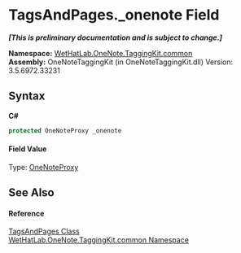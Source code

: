 # TagsAndPages._onenote Field
 _**\[This is preliminary documentation and is subject to change.\]**_

**Namespace:**&nbsp;<a href="bcdbab9c-63d1-48a4-6937-af53fb8d9a55">WetHatLab.OneNote.TaggingKit.common</a><br />**Assembly:**&nbsp;OneNoteTaggingKit (in OneNoteTaggingKit.dll) Version: 3.5.6972.33231

## Syntax

**C#**<br />
``` C#
protected OneNoteProxy _onenote
```


#### Field Value
Type: <a href="a46a793f-b110-250f-657a-ecb64aa3bbf7">OneNoteProxy</a>

## See Also


#### Reference
<a href="55690233-0343-b962-e73d-0385d0bc7865">TagsAndPages Class</a><br /><a href="bcdbab9c-63d1-48a4-6937-af53fb8d9a55">WetHatLab.OneNote.TaggingKit.common Namespace</a><br />
